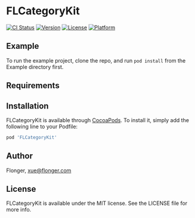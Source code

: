 # FLCategoryKit

[![CI Status](http://img.shields.io/travis/flonger/FLCategoryKit.svg?style=flat)](https://travis-ci.org/flonger/FLCategoryKit)
[![Version](https://img.shields.io/cocoapods/v/FLCategoryKit.svg?style=flat)](http://cocoapods.org/pods/FLCategoryKit)
[![License](https://img.shields.io/cocoapods/l/FLCategoryKit.svg?style=flat)](http://cocoapods.org/pods/FLCategoryKit)
[![Platform](https://img.shields.io/cocoapods/p/FLCategoryKit.svg?style=flat)](http://cocoapods.org/pods/FLCategoryKit)

## Example

To run the example project, clone the repo, and run `pod install` from the Example directory first.

## Requirements

## Installation

FLCategoryKit is available through [CocoaPods](http://cocoapods.org). To install
it, simply add the following line to your Podfile:

```ruby
pod 'FLCategoryKit'
```

## Author

Flonger, xue@flonger.com

## License

FLCategoryKit is available under the MIT license. See the LICENSE file for more info.
